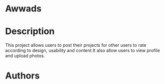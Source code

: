 # Awwads
# Description
This project allows users to post their projects for other users to rate according to design, usability and content.It also allow users to view profile and upload photos.
# Authors
